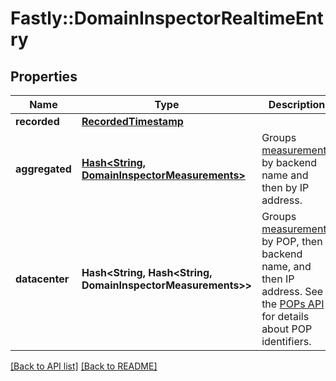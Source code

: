 # Fastly::DomainInspectorRealtimeEntry

## Properties

| Name | Type | Description | Notes |
| ---- | ---- | ----------- | ----- |
| **recorded** | [**RecordedTimestamp**](RecordedTimestamp.md) |  | [optional] |
| **aggregated** | [**Hash&lt;String, DomainInspectorMeasurements&gt;**](DomainInspectorMeasurements.md) | Groups [measurements](#measurements-data-model) by backend name and then by IP address. | [optional] |
| **datacenter** | **Hash&lt;String, Hash&lt;String, DomainInspectorMeasurements&gt;&gt;** | Groups [measurements](#measurements-data-model) by POP, then backend name, and then IP address. See the [POPs API](/reference/api/utils/pops/) for details about POP identifiers. | [optional] |

[[Back to API list]](../../README.md#endpoints) [[Back to README]](../../README.md)

